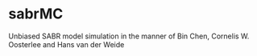 # sabrMC
Unbiased SABR model simulation in the manner of Bin Chen, Cornelis W. Oosterlee and Hans van der Weide
